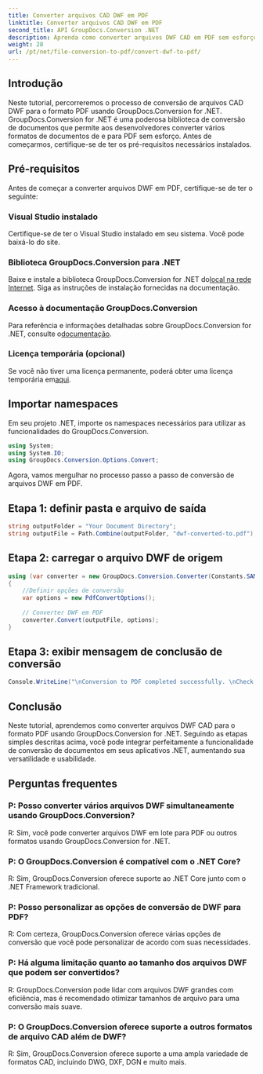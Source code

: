 ```yaml
---
title: Converter arquivos CAD DWF em PDF
linktitle: Converter arquivos CAD DWF em PDF
second_title: API GroupDocs.Conversion .NET
description: Aprenda como converter arquivos DWF CAD em PDF sem esforço usando GroupDocs.Conversion for .NET. Acompanhe nosso passo a passo para integração em suas aplicações .NET.
weight: 28
url: /pt/net/file-conversion-to-pdf/convert-dwf-to-pdf/
---
```

## Introdução
Neste tutorial, percorreremos o processo de conversão de arquivos CAD DWF para o formato PDF usando GroupDocs.Conversion for .NET. GroupDocs.Conversion for .NET é uma poderosa biblioteca de conversão de documentos que permite aos desenvolvedores converter vários formatos de documentos de e para PDF sem esforço. Antes de começarmos, certifique-se de ter os pré-requisitos necessários instalados.
## Pré-requisitos
Antes de começar a converter arquivos DWF em PDF, certifique-se de ter o seguinte:
### Visual Studio instalado
Certifique-se de ter o Visual Studio instalado em seu sistema. Você pode baixá-lo do site.
### Biblioteca GroupDocs.Conversion para .NET
 Baixe e instale a biblioteca GroupDocs.Conversion for .NET do[local na rede Internet](https://releases.groupdocs.com/conversion/net/). Siga as instruções de instalação fornecidas na documentação.
### Acesso à documentação GroupDocs.Conversion
 Para referência e informações detalhadas sobre GroupDocs.Conversion for .NET, consulte o[documentação](https://tutorials.groupdocs.com/conversion/net/).
### Licença temporária (opcional)
 Se você não tiver uma licença permanente, poderá obter uma licença temporária em[aqui](https://purchase.groupdocs.com/temporary-license/).

## Importar namespaces
Em seu projeto .NET, importe os namespaces necessários para utilizar as funcionalidades do GroupDocs.Conversion.

```csharp
using System;
using System.IO;
using GroupDocs.Conversion.Options.Convert;
```

Agora, vamos mergulhar no processo passo a passo de conversão de arquivos DWF em PDF.
## Etapa 1: definir pasta e arquivo de saída
```csharp
string outputFolder = "Your Document Directory";
string outputFile = Path.Combine(outputFolder, "dwf-converted-to.pdf");
```
## Etapa 2: carregar o arquivo DWF de origem
```csharp
using (var converter = new GroupDocs.Conversion.Converter(Constants.SAMPLE_DWF))
{
    //Definir opções de conversão
    var options = new PdfConvertOptions();
    
    // Converter DWF em PDF
    converter.Convert(outputFile, options);
}
```
## Etapa 3: exibir mensagem de conclusão de conversão
```csharp
Console.WriteLine("\nConversion to PDF completed successfully. \nCheck output in {0}", outputFolder);
```

## Conclusão
Neste tutorial, aprendemos como converter arquivos DWF CAD para o formato PDF usando GroupDocs.Conversion for .NET. Seguindo as etapas simples descritas acima, você pode integrar perfeitamente a funcionalidade de conversão de documentos em seus aplicativos .NET, aumentando sua versatilidade e usabilidade.
## Perguntas frequentes
### P: Posso converter vários arquivos DWF simultaneamente usando GroupDocs.Conversion?
R: Sim, você pode converter arquivos DWF em lote para PDF ou outros formatos usando GroupDocs.Conversion for .NET.
### P: O GroupDocs.Conversion é compatível com o .NET Core?
R: Sim, GroupDocs.Conversion oferece suporte ao .NET Core junto com o .NET Framework tradicional.
### P: Posso personalizar as opções de conversão de DWF para PDF?
R: Com certeza, GroupDocs.Conversion oferece várias opções de conversão que você pode personalizar de acordo com suas necessidades.
### P: Há alguma limitação quanto ao tamanho dos arquivos DWF que podem ser convertidos?
R: GroupDocs.Conversion pode lidar com arquivos DWF grandes com eficiência, mas é recomendado otimizar tamanhos de arquivo para uma conversão mais suave.
### P: O GroupDocs.Conversion oferece suporte a outros formatos de arquivo CAD além de DWF?
R: Sim, GroupDocs.Conversion oferece suporte a uma ampla variedade de formatos CAD, incluindo DWG, DXF, DGN e muito mais.